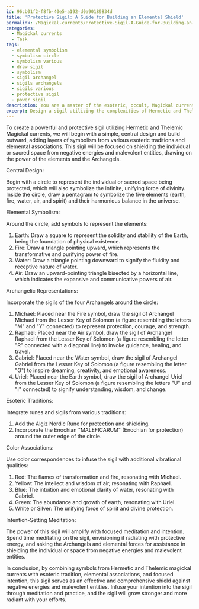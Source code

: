 ```yaml
---
id: 96cb01f2-f8fb-40e5-a192-d0a90189834d
title: 'Protective Sigil: A Guide for Building an Elemental Shield'
permalink: /Magickal-currents/Protective-Sigil-A-Guide-for-Building-an-Elemental-Shield/
categories:
  - Magickal currents
  - Task
tags:
  - elemental symbolism
  - symbolism circle
  - symbolism various
  - draw sigil
  - symbolism
  - sigil archangel
  - sigils archangels
  - sigils various
  - protective sigil
  - power sigil
description: You are a master of the esoteric, occult, Magickal currents, you complete tasks to the absolute best of your ability, no matter if you think you were not trained to do the task specifically, you will attempt to do it anyways, since you have performed the tasks you are given with great mastery, accuracy, and deep understanding of what is requested. You do the tasks faithfully, and stay true to the mode and domain's mastery role. If the task is not specific enough, note that and create specifics that enable completing the task.
excerpt: Design a sigil utilizing the complexities of Hermetic and Thelemic Magickal currents, specifically tailored to shield an individual or sacred space from a wide array of negative energies and malevolent entities. Incorporate symbolism that resonates with the elements of earth, fire, water, and air, as well as representations of the Archangels, Michael, Raphael, Gabriel, and Uriel. Additionally, include sigils or runes from various esoteric traditions, such as the Lesser Key of Solomon, Nordic Runes, or Enochian Magick, to enhance the potency of the protective sigil. Experiment with vivid color associations and intention-setting meditations, embracing the interconnected nature of the astral and physical realms, to elevate the task's complexity and creativity.
---
```

To create a powerful and protective sigil utilizing Hermetic and Thelemic Magickal currents, we will begin with a simple, central design and build outward, adding layers of symbolism from various esoteric traditions and elemental associations. This sigil will be focused on shielding the individual or sacred space from negative energies and malevolent entities, drawing on the power of the elements and the Archangels.

Central Design:

Begin with a circle to represent the individual or sacred space being protected, which will also symbolize the infinite, unifying force of divinity. Inside the circle, draw a pentagram to symbolize the five elements (earth, fire, water, air, and spirit) and their harmonious balance in the universe.

Elemental Symbolism:

Around the circle, add symbols to represent the elements:

1. Earth: Draw a square to represent the solidity and stability of the Earth, being the foundation of physical existence.
2. Fire: Draw a triangle pointing upward, which represents the transformative and purifying power of fire.
3. Water: Draw a triangle pointing downward to signify the fluidity and receptive nature of water.
4. Air: Draw an upward-pointing triangle bisected by a horizontal line, which indicates the expansive and communicative powers of air.

Archangelic Representations:

Incorporate the sigils of the four Archangels around the circle:

1. Michael: Placed near the Fire symbol, draw the sigil of Archangel Michael from the Lesser Key of Solomon (a figure resembling the letters "M" and "Y" connected) to represent protection, courage, and strength.
2. Raphael: Placed near the Air symbol, draw the sigil of Archangel Raphael from the Lesser Key of Solomon (a figure resembling the letter "R" connected with a diagonal line) to invoke guidance, healing, and travel.
3. Gabriel: Placed near the Water symbol, draw the sigil of Archangel Gabriel from the Lesser Key of Solomon (a figure resembling the letter "G") to inspire dreaming, creativity, and emotional awareness.
4. Uriel: Placed near the Earth symbol, draw the sigil of Archangel Uriel from the Lesser Key of Solomon (a figure resembling the letters "U" and "I" connected) to signify understanding, wisdom, and change.

Esoteric Traditions:

Integrate runes and sigils from various traditions:

1. Add the Algiz Nordic Rune for protection and shielding.
2. Incorporate the Enochian "MALEFICARUM" (Enochian for protection) around the outer edge of the circle.

Color Associations:

Use color correspondences to infuse the sigil with additional vibrational qualities:

1. Red: The flames of transformation and fire, resonating with Michael.
2. Yellow: The intellect and wisdom of air, resonating with Raphael.
3. Blue: The intuition and emotional clarity of water, resonating with Gabriel.
4. Green: The abundance and growth of earth, resonating with Uriel.
5. White or Silver: The unifying force of spirit and divine protection.

Intention-Setting Meditation:

The power of this sigil will amplify with focused meditation and intention. Spend time meditating on the sigil, envisioning it radiating with protective energy, and asking the Archangels and elemental forces for assistance in shielding the individual or space from negative energies and malevolent entities.

In conclusion, by combining symbols from Hermetic and Thelemic magickal currents with esoteric tradition, elemental associations, and focused intention, this sigil serves as an effective and comprehensive shield against negative energies and malevolent entities. Infuse your intention into the sigil through meditation and practice, and the sigil will grow stronger and more radiant with your efforts.
